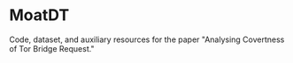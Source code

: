 # MoatDT
Code, dataset, and auxiliary resources for the paper "Analysing Covertness of Tor Bridge Request."